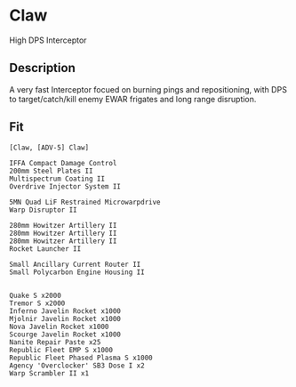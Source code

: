 # Claw

High DPS Interceptor 


## Description

A very fast Interceptor focued on burning pings and repositioning, with DPS to target/catch/kill enemy EWAR frigates and long range disruption.

## Fit

```
[Claw, [ADV-5] Claw]

IFFA Compact Damage Control
200mm Steel Plates II
Multispectrum Coating II
Overdrive Injector System II

5MN Quad LiF Restrained Microwarpdrive
Warp Disruptor II

280mm Howitzer Artillery II
280mm Howitzer Artillery II
280mm Howitzer Artillery II
Rocket Launcher II

Small Ancillary Current Router II
Small Polycarbon Engine Housing II


Quake S x2000
Tremor S x2000
Inferno Javelin Rocket x1000
Mjolnir Javelin Rocket x1000
Nova Javelin Rocket x1000
Scourge Javelin Rocket x1000
Nanite Repair Paste x25
Republic Fleet EMP S x1000
Republic Fleet Phased Plasma S x1000
Agency 'Overclocker' SB3 Dose I x2
Warp Scrambler II x1
```